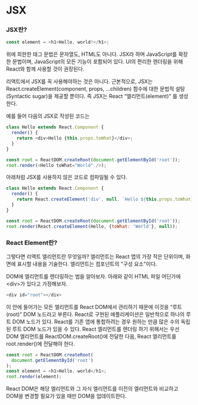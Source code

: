 # JSX

### JSX란?

```javascript
const element = <h1>Hello, world!</h1>;
```

위에 희한한 태그 문법은 문자열도, HTML도 아니다. JSX라 하며 JavaScript를 확장한 문법이며, JavaScript의 모든 기능이 포함되어 있다. UI의 편리한 렌더링을 위해 React와 함께 사용할 것이 권장된다.

&#x20;

리액트에서 JSX를 꼭 사용해야하는 것은 아니다. 근본적으로, JSX는 React.createElement(component, props, ...children) 함수에 대한 문법적 설탕(Syntactic sugar)을 제공할 뿐이다. 즉 JSX는 React “엘리먼트(element)” 를 생성한다.

&#x20;

예를 들어 다음의 JSX로 작성된 코드는

```javascript
class Hello extends React.Component {
  render() {
    return <div>Hello {this.props.toWhat}</div>;
  }
}

const root = ReactDOM.createRoot(document.getElementById('root'));
root.render(<Hello toWhat="World" />);
```

아래처럼 JSX를 사용하지 않은 코드로 컴파일될 수 있다.

```javascript
class Hello extends React.Component {
  render() {
    return React.createElement('div', null, `Hello ${this.props.toWhat}`);
  }
}

const root = ReactDOM.createRoot(document.getElementById('root'));
root.render(React.createElement(Hello, {toWhat: 'World'}, null));
```

&#x20;

### React Element란?

그렇다면 리액트 엘리먼트란 무엇일까? 엘리먼트는 React 앱의 가장 작은 단위이며, 화면에 표시할 내용을 기술한다. 엘리먼트는 컴포넌트의 "구성 요소"이다.

&#x20;

DOM에 엘리먼트를 렌더링하는 법을 알아보자. 아래와 같이 HTML 파일 어딘가에 \<div>가 있다고 가정해보자.

```javascript
<div id="root"></div>
```

이 안에 들어가는 모든 엘리먼트를 React DOM에서 관리하기 때문에 이것을 “루트(root)” DOM 노드라고 부른다. React로 구현된 애플리케이션은 일반적으로 하나의 루트 DOM 노드가 있다. React를 기존 앱에 통합하려는 경우 원하는 만큼 많은 수의 독립된 루트 DOM 노드가 있을 수 있다. React 엘리먼트를 렌더링 하기 위해서는 우선 DOM 엘리먼트를 ReactDOM.createRoot()에 전달한 다음, React 엘리먼트를 root.render()에 전달해야 한다.&#x20;

```javascript
const root = ReactDOM.createRoot(
  document.getElementById('root')
);
const element = <h1>Hello, world</h1>;
root.render(element);
```

React DOM은 해당 엘리먼트와 그 자식 엘리먼트를 이전의 엘리먼트와 비교하고 DOM을 변경할 필요가 있을 때만 DOM을 업데이트한다.
